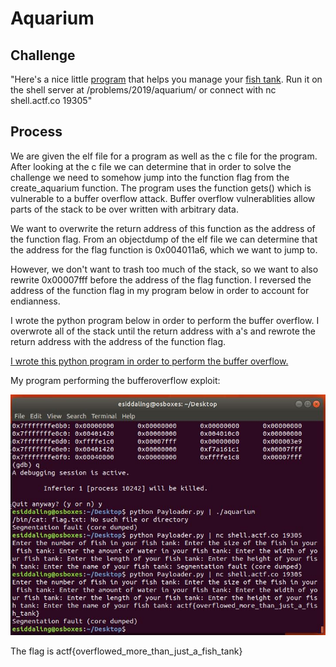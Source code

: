 # Aquarium

## Challenge

"Here's a nice little [program](aquarium) that helps you manage your [fish tank](aquarium.c).
Run it on the shell server at /problems/2019/aquarium/ or connect with nc shell.actf.co 19305"

## Process

We are given the elf file for a program as well as the c file for the program. After looking at the c file we can determine that in order to solve the challenge we need to somehow jump into the function flag from the create_aquarium function. The program uses the function gets() which is vulnerable to a buffer overflow attack. Buffer overflow vulnerablities allow parts of the stack to be over written with arbitrary data.

We want to overwrite the return address of this function as the address of the function flag. From an objectdump of the elf file we can determine that the address for the flag function is 0x004011a6, which we want to jump to. 

However, we don't want to trash too much of the stack, so we want to also rewrite 0x00007fff before the address of the flag function. I reversed the address of the function flag in my program below in order to account for endianness.

I wrote the python program below in order to perform the buffer overflow. I overwrote all of the stack until the return address with a's and rewrote the return address with the address of the function flag.

[I wrote this python program in order to perform the buffer overflow.](Payloader.py)

My program performing the bufferoverflow exploit:

![My program performing the bufferoverflow exploit](capture.JPG)

The flag is actf{overflowed_more_than_just_a_fish_tank}

